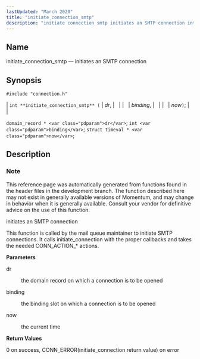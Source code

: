 ```yaml
---
lastUpdated: "March 2020"
title: "initiate_connection_smtp"
description: "initiate connection smtp initiates an SMTP connection int initiate connection smtp dr binding now domain record dr int binding struct timeval now This reference page was automatically generated from functions found in the header files in the development branch The function described here may not exist in generally available versions..."
---
```


<a name="apis.initiate_connection_smtp"></a> 
## Name

initiate_connection_smtp — initiates an SMTP connection

## Synopsis

`#include "connection.h"`

| `int **initiate_connection_smtp** (` | <var class="pdparam">dr</var>, |   |
|   | <var class="pdparam">binding</var>, |   |
|   | <var class="pdparam">now</var>`)`; |   |

`domain_record * <var class="pdparam">dr</var>`;
`int <var class="pdparam">binding</var>`;
`struct timeval * <var class="pdparam">now</var>`;<a name="idp49150096"></a> 
## Description

### Note

This reference page was automatically generated from functions found in the header files in the development branch. The function described here may not exist in generally available versions of Momentum, and may change in behavior when it is generally available. Consult your vendor for definitive advice on the use of this function.

initiates an SMTP connection

This function is called by the mail queue maintainer to initiate SMTP connections. It calls initiate_connection with the proper callbacks and takes the needed CONN_ACTION_* actions.

**<a name="idp49153600"></a> Parameters**

<dl class="variablelist">

<dt>dr</dt>

<dd>

the domain record on which a connection is to be opened

</dd>

<dt>binding</dt>

<dd>

the binding slot on which a connection is to be opened

</dd>

<dt>now</dt>

<dd>

the current time

</dd>

</dl>

**<a name="idp49160048"></a> Return Values**

0 on success, CONN_ERROR(initiate_connection return value) on error